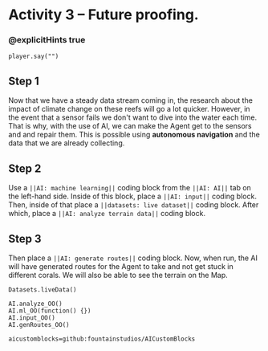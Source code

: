 # Activity 3 – Future proofing.

### @explicitHints true

```template
player.say("")
``` 

## Step 1
Now that we have a steady data stream coming in, the research about the impact of climate change on these reefs will go a lot quicker. However, in 
the event that a sensor fails we don't want to dive into the water each time. That is why, with the use of AI, we can make the Agent get to the sensors and 
and repair them. This is possible using **autonomous navigation** and the data that we are already collecting.

## Step 2 
Use a `||AI: machine learning||` coding block from the `||AI: AI||` tab on the left-hand side. 
Inside of this block, place a `||AI: input||` coding block. Then, inside of that place a `||datasets: live dataset||` coding block.
After which, place a `||AI: analyze terrain data||` coding block. 

## Step 3
Then place a `||AI: generate routes||` coding block. Now, when run, the AI will have generated routes for the Agent to take and not get stuck in different corals. 
We will also be able to see the terrain on the Map. 

```ghost
Datasets.liveData()

AI.analyze_OO()
AI.ml_OO(function() {})
AI.input_OO()
AI.genRoutes_OO()
```

```package
aicustomblocks=github:fountainstudios/AICustomBlocks
```

